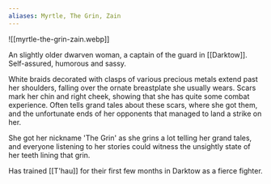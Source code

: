 ```yaml
---
aliases: Myrtle, The Grin, Zain
---
```

![[myrtle-the-grin-zain.webp]]

An slightly older dwarven woman, a captain of the guard in [[Darktow]]. Self-assured, humorous and sassy.

White braids decorated with clasps of various precious metals extend past her shoulders, falling over the ornate breastplate she usually wears. Scars mark her chin and right cheek, showing that  she has quite some combat experience. Often tells grand tales about these scars, where she got them, and the unfortunate ends of her opponents that managed to land a strike on her.

She got her nickname 'The Grin' as she grins a lot telling her grand tales, and everyone listening to her stories could witness the unsightly state of her teeth lining that grin.

Has trained [[T'hau]] for their first few months in Darktow as a fierce fighter.